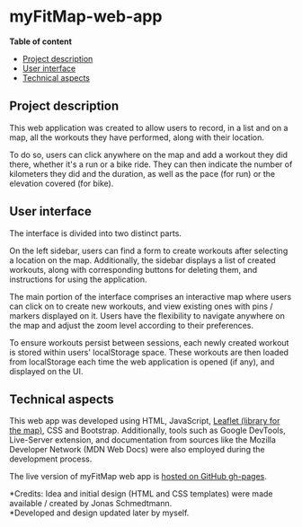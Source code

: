 # myFitMap-web-app
 
**Table of content**

- [Project description](#project-description)
- [User interface](#user-interface)
- [Technical aspects](#technical-aspects)


## Project description


This web application was created to allow users to record, in a list and on a map, all the workouts they have performed, along with their location. 

To do so, users can click anywhere on the map and add a workout they did there, whether it's a run or a bike ride. They can then indicate the number of kilometers they did and the duration, as well as the pace (for run) or the elevation covered (for bike).

## User interface

The interface is divided into two distinct parts.

On the left sidebar, users can find a form to create workouts after selecting a location on the map. Additionally, the sidebar displays a list of created workouts, along with corresponding buttons for deleting them, and instructions for using the application.

The main portion of the interface comprises an interactive map where users can click on to create new workouts, and view existing ones with pins / markers displayed on it. Users have the flexibility to navigate anywhere on the map and adjust the zoom level according to their preferences.

To ensure workouts persist between sessions, each newly created workout is stored within users' localStorage space. These workouts are then loaded from localStorage each time the web application is opened (if any), and displayed on the UI.
  
## Technical aspects

This web app was developed using HTML, JavaScript, [Leaflet (library for the map)](https://leafletjs.com/), CSS and Bootstrap. Additionally, tools such as Google DevTools, Live-Server extension, and documentation from sources like the Mozilla Developer Network (MDN Web Docs) were also employed during the development process.

The live version of myFitMap web app is [hosted on GitHub gh-pages](https://alexacai.github.io/myFitMap-web-app/). 

*Credits: Idea and initial design (HTML and CSS templates) were made available / created by Jonas Schmedtmann.  
*Developed and design updated later by myself.


